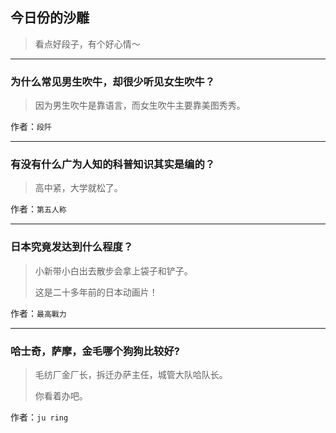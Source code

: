 ## 今日份的沙雕

> 看点好段子，有个好心情～


 
---

### 为什么常见男生吹牛，却很少听见女生吹牛？

> 因为男生吹牛是靠语言，而女生吹牛主要靠美图秀秀。


作者：`段阡`

---

### 有没有什么广为人知的科普知识其实是编的？

> 高中紧，大学就松了。


作者：`第五人称`

---

### 日本究竟发达到什么程度？

> 小新带小白出去散步会拿上袋子和铲子。
> 
> 这是二十多年前的日本动画片！


作者：`最高戰力`

---

### 哈士奇，萨摩，金毛哪个狗狗比较好?

> 毛纺厂金厂长，拆迁办萨主任，城管大队哈队长。
> 
> 你看着办吧。


作者：`ju ring`